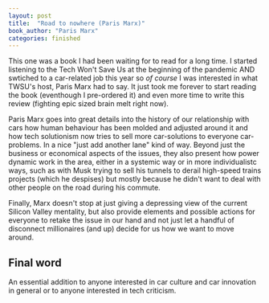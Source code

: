 ```yaml
---
layout: post
title:  "Road to nowhere (Paris Marx)"
book_author: "Paris Marx"
categories: finished
---
```


This one was a book I had been waiting for to read for a long time. I started listening to the Tech Won't Save Us at the beginning of the pandemic AND swtiched to a car-related job this year so *of course* I was interested in what TWSU's host, Paris Marx had to say. It just took me forever to start reading the book (eventhough I pre-ordered it) and even more time to write this review (fighting epic sized brain melt right now).

Paris Marx goes into great details into the history of our relationship with cars how human behaviour has been molded and adjusted around it and how tech solutionism now tries to sell more car-solutions to everyone car-problems. In a nice "just add another lane" kind of way. Beyond just the business or economical aspects of the issues, they also present how power dynamic work in the area, either in a systemic way or in more individualistc ways, such as with Musk trying to sell his tunnels to derail high-speed trains projects (which he despises) but mostly because he didn't want to deal with other people on the road during his commute.

Finally, Marx doesn't stop at just giving a depressing view of the current Silicon Valley mentality, but also provide elements and possible actions for everyone to retake the issue in our hand and not just let a handful of disconnect millionaires (and up) decide for us how we want to move around.

## Final word

An essential addition to anyone interested in car culture and car innovation in general or to anyone interested in tech criticism.